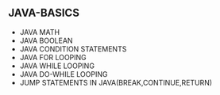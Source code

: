 ## JAVA-BASICS
* JAVA MATH 
* JAVA BOOLEAN 
* JAVA CONDITION STATEMENTS 
* JAVA FOR LOOPING  
* JAVA WHILE LOOPING  
* JAVA DO-WHILE LOOPING 
*  JUMP STATEMENTS IN JAVA(BREAK,CONTINUE,RETURN)  
  
